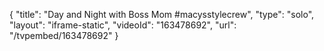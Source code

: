 {
    "title": "Day and Night with Boss Mom #macysstylecrew",
    "type": "solo",
    "layout": "iframe-static",
    "videoId": "163478692",
    "url": "\/tvpembed\/163478692"
}